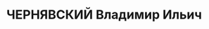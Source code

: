 ---
title: ЧЕРНЯВСКИЙ Владимир Ильич
description: "родился в 1893 в Одессе - расстрелян 1937, с 1911 член РСДРП Послужной\
  \ список \t арестован \t осуждён к административной высылке в Тобольскую губернию\
  \ 1917\t член Исполнительного комитета Киевского Совета 1917\t член Центрального\
  \ Совета профсоюзов Украины янв.18\t секретарь Киевского революционного комитета\
  \ 1918 - \t на подпольной работе в Киевской губернии 1919\t уполномоченный ЦК КП(б)\
  \ Украины по зафронтовой работе 1919\t секретарь Киевского губернского комитета\
  \ КП(б) Украины 1920 - \t в РККА \t на партийной работе (Киев, Винница) \t ответственный\
  \ секретарь Полтавского губернского комитета КП(б) Украины  - 1923\t на партийной\
  \ работе (Екатеринослав) 1924 - 1925\t прокурор Одесской губернии 10.1925 - 1927\t\
  \ заведующий Организационно-распределительным отделом Киевского окружного комитета\
  \ КП(б) Украины 12.12.1925 - 20.11.1927\t кандидат в члены Центральной Контрольной\
  \ Комиссии КП(б) Украины 1927 - 12.11.1929\t ответственный секретарь Одесского окружного\
  \ комитета КП(б) Украины 29.11.1927 - 30.8.19371\t член ЦК КП(б) Украины\t 1927-X \
  \ 1930-XI  1934-XII  1937-XIII 29.11.1927 - 21.11.1929\t кандидат в члены Организационного\
  \ бюро ЦК КП(б) Украины 21.11.1929 - 5.6.1930\t кандидат в члены Секретариата ЦК\
  \ КП(б) Украины 21.11.1929 - 5.6.1930\t член Организационного бюро ЦК КП(б) Украины\
  \ 11.1929 - 1930\t заведующий Организационно-распределительным отделом ЦК КП(б)\
  \ Украины 15.6.1930 - 30.8.1937\t кандидат в члены Политического бюро ЦК КП(б) Украины\
  \  - 9.1930\t ответственный секретарь Киевского окружного комитета КП(б) Украины\
  \ 13.12.1930 - 28.1.1932\t секретарь ЦК КП(б) Украины 13.12.1930 - 28.1.1932\t член\
  \ Организационного бюро ЦК КП(б) Украины \\n 02.10.1932\t 1-й секретарь Днепропетровского\
  \ областного комитета КП(б) Украины 10.1932 - 16.8.19372\t 1-й секретарь Винницкого\
  \ областного комитета КП(б) Украины 1937\t арестован Награды\t 20.12.1935\t орден\
  \ Ленина - за выдающиеся успехи в области сельского хозяйства и за перевыполнение\
  \ государственных планов по \t    сельскому хозяйству 1 Исключён из состава членов\
  \ ЦК КП(б) Украины Постановлением пленума ЦК КП(б) Украины 29 - 30.8.1937\t 2 Постановление\
  \ III-го пленума Винницкого областного комитета КП(б) Украины"
---